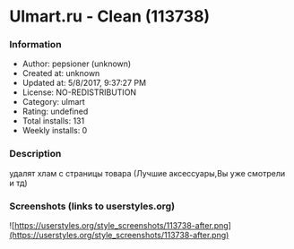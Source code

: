 # Ulmart.ru - Clean (113738)

### Information
- Author: pepsioner (unknown)
- Created at: unknown
- Updated at: 5/8/2017, 9:37:27 PM
- License: NO-REDISTRIBUTION
- Category: ulmart
- Rating: undefined
- Total installs: 131
- Weekly installs: 0


### Description
удалят хлам с страницы товара (Лучшие аксессуары,Вы уже смотрели и тд)


### Screenshots (links to userstyles.org)
![https://userstyles.org/style_screenshots/113738-after.png](https://userstyles.org/style_screenshots/113738-after.png)


